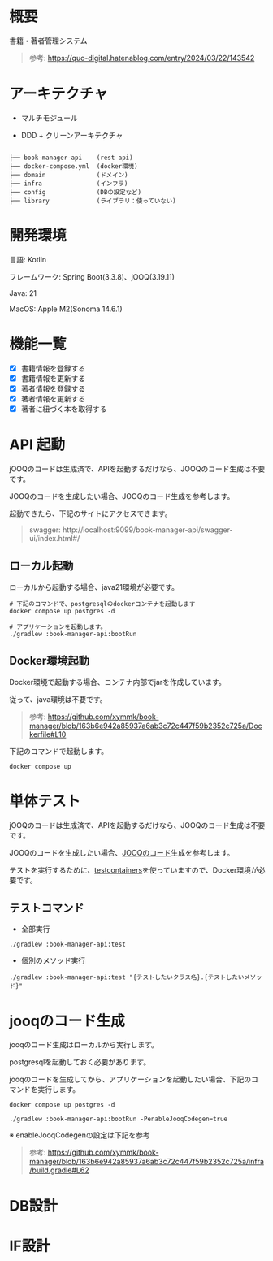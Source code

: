 # 概要

書籍・著者管理システム

> 参考: https://quo-digital.hatenablog.com/entry/2024/03/22/143542

# アーキテクチャ

- マルチモジュール

- DDD + クリーンアーキテクチャ

```

├── book-manager-api    (rest api)
├── docker-compose.yml  (docker環境)
├── domain              (ドメイン)
├── infra               (インフラ)
├── config              (DBの設定など)
├── library             (ライブラリ：使っていない)
```

# 開発環境

言語: Kotlin

フレームワーク: Spring Boot(3.3.8)、jOOQ(3.19.11)

Java: 21

MacOS: Apple M2(Sonoma 14.6.1)

# 機能一覧

-[x] 書籍情報を登録する
-[x] 書籍情報を更新する
-[x] 著者情報を登録する
-[x] 著者情報を更新する
-[x] 著者に紐づく本を取得する

# API 起動

jOOQのコードは生成済で、APIを起動するだけなら、JOOQのコード生成は不要です。

JOOQのコードを生成したい場合、JOOQのコード生成を参考します。

起動できたら、下記のサイトにアクセスできます。

> swagger: http://localhost:9099/book-manager-api/swagger-ui/index.html#/

## ローカル起動

ローカルから起動する場合、java21環境が必要です。

```
# 下記のコマンドで、postgresqlのdockerコンテナを起動します
docker compose up postgres -d

# アプリケーションを起動します。
./gradlew :book-manager-api:bootRun
```

## Docker環境起動

Docker環境で起動する場合、コンテナ内部でjarを作成しています。

従って、java環境は不要です。

> 参考: https://github.com/xymmk/book-manager/blob/163b6e942a85937a6ab3c72c447f59b2352c725a/Dockerfile#L10

下記のコマンドで起動します。

```
docker compose up
```

# 単体テスト

jOOQのコードは生成済で、APIを起動するだけなら、JOOQのコード生成は不要です。

JOOQのコードを生成したい場合、[JOOQのコード](#jooqのコード生成)生成を参考します。

テストを実行するために、[testcontainers](https://testcontainers.com/)を使っていますので、Docker環境が必要です。

## テストコマンド

- 全部実行

```
./gradlew :book-manager-api:test
```

- 個別のメソッド実行

```
./gradlew :book-manager-api:test "{テストしたいクラス名}.{テストしたいメソッド}"
```


# jooqのコード生成

jooqのコード生成はローカルから実行します。

postgresqlを起動しておく必要があります。

jooqのコードを生成してから、アプリケーションを起動したい場合、下記のコマンドを実行します。

```
docker compose up postgres -d

./gradlew :book-manager-api:bootRun -PenableJooqCodegen=true
```

※ enableJooqCodegenの設定は下記を参考

> 参考: https://github.com/xymmk/book-manager/blob/163b6e942a85937a6ab3c72c447f59b2352c725a/infra/build.gradle#L62

# DB設計

# IF設計
